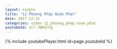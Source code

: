 ```yaml
---
layout: single
title: "12 Phương Pháp Niệm Phật"
date: 2017-12-31
categories: video 12_phuong_phap_niem_phat
youtubeId: iCl-7WRdlFg
---
```


{% include youtubePlayer.html id=page.youtubeId %}